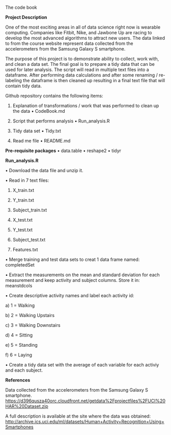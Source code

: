 The code book

<b>Project Description</b>

One of the most exciting areas in all of data science right now is wearable computing. Companies like Fitbit, Nike, and Jawbone Up are racing to develop the most advanced algorithms to attract new users. The data linked to from the course website represent data collected from the accelerometers from the Samsung Galaxy S smartphone.

The purpose of this project is to demonstrate ability to collect, work with, and clean a data set. The final goal is to prepare a tidy data that can be used for later analysis. The script will read in multiple text files into a dataframe.  After performing data calculations and after some renaming / re-labeling the dataframe is then cleaned up resulting in a final text file that will contain tidy data.

Github repository contains the following items:

1.	Explanation of transformations / work that was performed to clean up the data
•	CodeBook.md

2.	Script that performs analysis
•	Run_analysis.R

3.	Tidy data set
•	Tidy.txt 

4.	Read me file
•	README.md


<b>Pre-requisite packages</b>
•	data.table
•	reshape2
•	tidyr

<b>Run_analysis.R</b>

•	Download the data file and unzip it.

•	Read in 7 text files: 

1.	X_train.txt

2.	Y_train.txt

3.	Subject_train.txt

4.	X_test.txt

5.	Y_test.txt

6.	Subject_test.txt

7.	Features.txt

•	Merge training and test data sets to creat 1 data frame named: completedSet

•	Extract the measurements on the mean and standard deviation for each measurement and keep activity and subject columns.  Store it in: meanstdcols

•	Create descriptive activity names and label each activity id:

a)	1 = Walking

b)	2 = Walking Upstairs

c)	3 = Walking Downstairs

d)	4 = Sitting

e)	5 = Standing

f)	6 = Laying

•	Create a tidy data set with the average of each variable for each activiy and each subject.


<b>References</b>

Data collected from the accelerometers from the Samsung Galaxy S smartphone. 
https://d396qusza40orc.cloudfront.net/getdata%2Fprojectfiles%2FUCI%20HAR%20Dataset.zip 

A full description is available at the site where the data was obtained: 
http://archive.ics.uci.edu/ml/datasets/Human+Activity+Recognition+Using+Smartphones 
